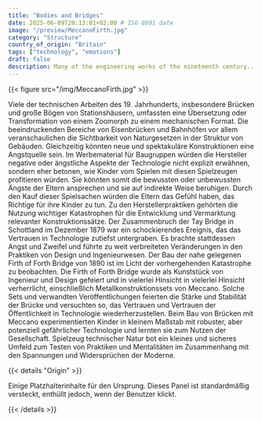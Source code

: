 ```yaml
---
title: "Bodies and Bridges"
date: 2025-06-09T20:13:01+02:00 # ISO 8601 date
image: "/preview/MeccanoFirth.jpg"
category: "Structure"
country_of_origin: "Britain"
tags: ["technology", "emotions"]
draft: false
description: Many of the engineering works of the nineteenth century...
---
```




{{< figure src="/img/MeccanoFirth.jpg" >}}

Viele der technischen Arbeiten des 19. Jahrhunderts, insbesondere Brücken und große Bögen von Stationshäusern, umfassten eine Übersetzung oder Transformation von einem Zoomorph zu einem mechanischen Format. Die beeindruckenden Bereiche von Eisenbrücken und Bahnhöfen vor allem veranschaulichen die Sichtbarkeit von Naturgesetzen in der Struktur von Gebäuden. Gleichzeitig könnten neue und spektakuläre Konstruktionen eine Angstquelle sein. Im Werbematerial für Baugruppen würden die Hersteller negative oder ängstliche Aspekte der Technologie nicht explizit erwähnen, sondern eher betonen, wie Kinder vom Spielen mit diesen Spielzeugen profitieren würden. Sie könnten somit die bewussten oder unbewussten Ängste der Eltern ansprechen und sie auf indirekte Weise beruhigen. Durch den Kauf dieser Spielsachen würden die Eltern das Gefühl haben, das Richtige für ihre Kinder zu tun. Zu den Herstellerpraktiken gehörten die Nutzung wichtiger Katastrophen für die Entwicklung und Vermarktung relevanter Konstruktionssätze. Der Zusammenbruch der Tay Bridge in Schottland im Dezember 1879 war ein schockierendes Ereignis, das das Vertrauen in Technologie zutiefst untergraben. Es brachte stattdessen Angst und Zweifel und führte zu weit verbreiteten Veränderungen in den Praktiken von Design und Ingenieurwesen. Der Bau der nahe gelegenen Firth of Forth Bridge von 1890 ist im Licht der vorhergehenden Katastrophe zu beobachten. Die Firth of Forth Bridge wurde als Kunststück von Ingenieur und Design gefeiert und in vielerlei Hinsicht in vielerlei Hinsicht verherrlicht, einschließlich Metallkonstruktionssets von Meccano. Solche Sets und verwandten Veröffentlichungen feierten die Stärke und Stabilität der Brücke und versuchten so, das Vertrauen und Vertrauen der Öffentlichkeit in Technologie wiederherzustellen. Beim Bau von Brücken mit Meccano experimentierten Kinder in kleinem Maßstab mit robuster, aber potenziell gefährlicher Technologie und lernten sie zum Nutzen der Gesellschaft. Spielzeug technischer Natur bot ein kleines und sicheres Umfeld zum Testen von Praktiken und Mentalitäten im Zusammenhang mit den Spannungen und Widersprüchen der Moderne.

{{< details "Origin" >}}

Einige Platzhalterinhalte für den Ursprung. Dieses Panel ist standardmäßig versteckt, enthüllt jedoch, wenn der Benutzer klickt.

{{< /details >}}


